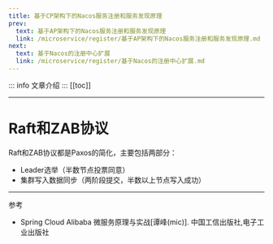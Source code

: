 ```yaml
---
title: 基于CP架构下的Nacos服务注册和服务发现原理
prev:
  text: 基于AP架构下的Nacos服务注册和服务发现原理
  link: /microservice/register/基于AP架构下的Nacos服务注册和服务发现原理.md
next:
  text: 基于Nacos的注册中心扩展
  link: /microservice/register/基于Nacos的注册中心扩展.md
---
```

::: info
文章介绍
:::
[[toc]]

***
# Raft和ZAB协议

Raft和ZAB协议都是Paxos的简化，主要包括两部分：

* Leader选举（半数节点投票同意）
* 集群写入数据同步（两阶段提交，半数以上节点写入成功）

***
参考
- Spring Cloud Alibaba 微服务原理与实战[谭峰(mic)]. 中国工信出版社,电子工业出版社